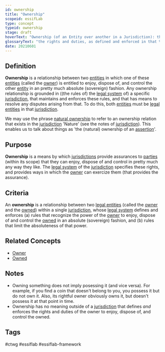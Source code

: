 ```yaml
---
id: ownership
title: "Ownership"
scopeid: essifLab
type: concept
typeid: ownership
stage: draft
hoverText: "Ownership (of an Entity over another in a Jurisdiction): the rights and duties, as defined and enforced in that Jurisdiction, of that Entity to enjoy, dispose of, and control the other Entity."
glossaryText: "the rights and duties, as defined and enforced in that %%jurisdiction^jurisdiction%%, of that %%entity^entity%% to enjoy, dispose of, and control the other %%entity^entity%%."
date: 20210601
---
```


## Definition
<!--REQUIRED--in 1-3 sentences that describe the concept to a layperson with reasonable accuracy.-->
**Ownership** is a relationship between two [entities](entity) in which one of these [entities](entity) (called the [owner](owner)) is entitled to enjoy, dispose of, and control the other [entity](entity) in an pretty much absolute (sovereign) fashion. Any ownership relationship is grounded in ((the rules of) the [legal system](legal-system) of) a specific [jurisdiction](jurisdiction), that maintains and enforces these rules, and that has means to resolve any disputes arising from that. To do this, both [entities](entity) must be [legal entities](legal-entity) in that [jurisdiction](jurisdiction).

We may use the phrase [natural ownership](ownership) to refer to an ownership relation that exists in the [jurisdiction](jurisdiction) 'Nature' (see the notes of [jurisdiction](jurisdiction)). This enables us to talk about things as 'the (natural) ownership of an [assertion](assertion)'.

## Purpose
**Ownership** is a means by which [jurisdictions](jurisdiction) provide assurances to [parties](party) (within its scope) that they can enjoy, dispose of and control in pretty much any way they like. The [legal system](legal-system) of the [jurisdiction](jurisdiction) specifies these rights, and provides ways in which the [owner](owner) can exercize them (that provides the assurance).

## Criteria
An **ownership** is a relationship between two [legal entities](legal-entity) (called the [owner](owner) and the [owned](owned)) within a single [jurisdiction](jurisdiction), whose [legal system](legal-system) defines and enforces (a) rules that recognize the power of the [owner](owner) to enjoy, dispose of and control the [owned](owned) in an absolute (sovereign) fashion, and (b) rules that limit the absoluteness of that power.

## Related Concepts
- [Owner](owner)
- [Owned](owned)

## Notes
- Owning something does not imply posessing it (and vice versa). For example, if you find a coin that doesn't belong to you, you possess it but do not own it. Also, its rightful owner obviously owns it, but doesn't possess it at that point in time.
- Ownership has no meaning outside of a [jurisdiction](jurisdiction) that defines *and* enforces the rights and duties of the owner to enjoy, dispose of, and control the owned.
## Tags
#ctwg #essiflab #essiflab-framework